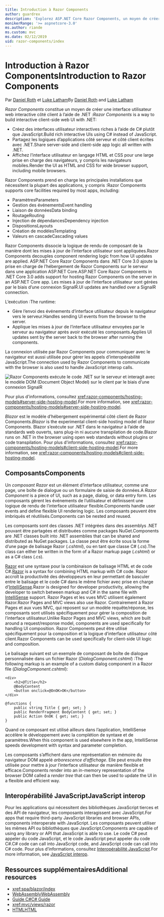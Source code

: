 ```yaml
---
title: Introduction à Razor Components
author: guardrex
description: 'Explorez ASP.NET Core Razor Components, un moyen de créer une interface utilisateur web interactive côté client à l’aide de .NET dans une application ASP.NET Core.'
monikerRange: '>= aspnetcore-3.0'
ms.author: riande
ms.custom: mvc
ms.date: 02/12/2019
uid: razor-components/index
---
```

# <a name="introduction-to-razor-components"></a><span data-ttu-id="d7de1-103">Introduction à Razor Components</span><span class="sxs-lookup"><span data-stu-id="d7de1-103">Introduction to Razor Components</span></span>

<span data-ttu-id="d7de1-104">Par [Daniel Roth](https://github.com/danroth27) et [Luke Latham](https://github.com/guardrex)</span><span class="sxs-lookup"><span data-stu-id="d7de1-104">By [Daniel Roth](https://github.com/danroth27) and [Luke Latham](https://github.com/guardrex)</span></span>

<span data-ttu-id="d7de1-105">*Razor Components* constitue un moyen de créer une interface utilisateur web interactive côté client à l’aide de .NET :</span><span class="sxs-lookup"><span data-stu-id="d7de1-105">*Razor Components* is a way to build interactive client-side web UI with .NET:</span></span>

* <span data-ttu-id="d7de1-106">Créez des interfaces utilisateur interactives riches à l’aide de C# plutôt que JavaScript.</span><span class="sxs-lookup"><span data-stu-id="d7de1-106">Build rich interactive UIs using C# instead of JavaScript.</span></span>
* <span data-ttu-id="d7de1-107">Partagez les logiques d’applications côté serveur et côté client écrites avec .NET.</span><span class="sxs-lookup"><span data-stu-id="d7de1-107">Share server-side and client-side app logic all written with .NET.</span></span>
* <span data-ttu-id="d7de1-108">Affichez l’interface utilisateur en langage HTML et CSS pour une large prise en charge des navigateurs, y compris les navigateurs mobiles.</span><span class="sxs-lookup"><span data-stu-id="d7de1-108">Render the UI as HTML and CSS for wide browser support, including mobile browsers.</span></span>

<span data-ttu-id="d7de1-109">Razor Components prend en charge les principales installations que nécessitent la plupart des applications, y compris :</span><span class="sxs-lookup"><span data-stu-id="d7de1-109">Razor Components supports core facilities required by most apps, including:</span></span>

* <span data-ttu-id="d7de1-110">Paramètres</span><span class="sxs-lookup"><span data-stu-id="d7de1-110">Parameters</span></span>
* <span data-ttu-id="d7de1-111">Gestion des événements</span><span class="sxs-lookup"><span data-stu-id="d7de1-111">Event handling</span></span>
* <span data-ttu-id="d7de1-112">Liaison de données</span><span class="sxs-lookup"><span data-stu-id="d7de1-112">Data binding</span></span>
* <span data-ttu-id="d7de1-113">Routage</span><span class="sxs-lookup"><span data-stu-id="d7de1-113">Routing</span></span>
* <span data-ttu-id="d7de1-114">Injection de dépendances</span><span class="sxs-lookup"><span data-stu-id="d7de1-114">Dependency injection</span></span>
* <span data-ttu-id="d7de1-115">Dispositions</span><span class="sxs-lookup"><span data-stu-id="d7de1-115">Layouts</span></span>
* <span data-ttu-id="d7de1-116">Création de modèles</span><span class="sxs-lookup"><span data-stu-id="d7de1-116">Templating</span></span>
* <span data-ttu-id="d7de1-117">Valeurs en cascade</span><span class="sxs-lookup"><span data-stu-id="d7de1-117">Cascading values</span></span>

<span data-ttu-id="d7de1-118">Razor Components dissocie la logique de rendu de composant de la manière dont les mises à jour de l’interface utilisateur sont appliquées.</span><span class="sxs-lookup"><span data-stu-id="d7de1-118">Razor Components decouples component rendering logic from how UI updates are applied.</span></span> <span data-ttu-id="d7de1-119">ASP.NET Core Razor Components dans .NET Core 3.0 ajoute la prise en charge de l’hébergement de Razor Components sur le serveur dans une application ASP.NET Core.</span><span class="sxs-lookup"><span data-stu-id="d7de1-119">ASP.NET Core Razor Components in .NET Core 3.0 adds support for hosting Razor Components on the server in an ASP.NET Core app.</span></span> <span data-ttu-id="d7de1-120">Les mises à jour de l’interface utilisateur sont gérées par le biais d’une connexion SignalR.</span><span class="sxs-lookup"><span data-stu-id="d7de1-120">UI updates are handled over a SignalR connection.</span></span>

<span data-ttu-id="d7de1-121">L’exécution :</span><span class="sxs-lookup"><span data-stu-id="d7de1-121">The runtime:</span></span>

* <span data-ttu-id="d7de1-122">Gère l’envoi des événements d’interface utilisateur depuis le navigateur vers le serveur.</span><span class="sxs-lookup"><span data-stu-id="d7de1-122">Handles sending UI events from the browser to the server.</span></span>
* <span data-ttu-id="d7de1-123">Applique les mises à jour de l’interface utilisateur envoyées par le serveur au navigateur après avoir exécuté les composants.</span><span class="sxs-lookup"><span data-stu-id="d7de1-123">Applies UI updates sent by the server back to the browser after running the components.</span></span>

<span data-ttu-id="d7de1-124">La connexion utilisée par Razor Components pour communiquer avec le navigateur est aussi utilisée pour gérer les appels d’interopérabilité JavaScript.</span><span class="sxs-lookup"><span data-stu-id="d7de1-124">The connection used by Razor Components to communicate with the browser is also used to handle JavaScript interop calls.</span></span>

![Razor Components exécute le code .NET sur le serveur et interagit avec le modèle DOM (Document Object Model) sur le client par le biais d’une connexion SignalR](index/_static/aspnet-core-razor-components.png)

<span data-ttu-id="d7de1-126">Pour plus d'informations, consultez <xref:razor-components/hosting-models#server-side-hosting-model>.</span><span class="sxs-lookup"><span data-stu-id="d7de1-126">For more information, see <xref:razor-components/hosting-models#server-side-hosting-model>.</span></span>

<span data-ttu-id="d7de1-127">*Blazor* est le modèle d’hébergement expérimental côté client de Razor Components.</span><span class="sxs-lookup"><span data-stu-id="d7de1-127">*Blazor* is the experimental client-side hosting model of Razor Components.</span></span> <span data-ttu-id="d7de1-128">Blazor s’exécute sur .NET dans le navigateur à l’aide de standards web ouverts, sans plug-in ni aucune transpilation de code.</span><span class="sxs-lookup"><span data-stu-id="d7de1-128">Blazor runs on .NET in the browser using open web standards without plugins or code transpilation.</span></span> <span data-ttu-id="d7de1-129">Pour plus d'informations, consultez <xref:razor-components/hosting-models#client-side-hosting-model>.</span><span class="sxs-lookup"><span data-stu-id="d7de1-129">For more information, see <xref:razor-components/hosting-models#client-side-hosting-model>.</span></span>

## <a name="components"></a><span data-ttu-id="d7de1-130">Composants</span><span class="sxs-lookup"><span data-stu-id="d7de1-130">Components</span></span>

<span data-ttu-id="d7de1-131">Un *composant Razor* est un élément d’interface utilisateur, comme une page, une boîte de dialogue ou un formulaire de saisie de données.</span><span class="sxs-lookup"><span data-stu-id="d7de1-131">A *Razor Component* is a piece of UI, such as a page, dialog, or data entry form.</span></span> <span data-ttu-id="d7de1-132">Les composants gèrent les événements de l’utilisateur et définissent une logique de rendu de l’interface utilisateur flexible.</span><span class="sxs-lookup"><span data-stu-id="d7de1-132">Components handle user events and define flexible UI rendering logic.</span></span> <span data-ttu-id="d7de1-133">Les composants peuvent être imbriqués et réutilisés.</span><span class="sxs-lookup"><span data-stu-id="d7de1-133">Components can be nested and reused.</span></span>

<span data-ttu-id="d7de1-134">Les composants sont des classes .NET intégrées dans des assemblys .NET pouvant être partagées et distribuées comme packages NuGet.</span><span class="sxs-lookup"><span data-stu-id="d7de1-134">Components are .NET classes built into .NET assemblies that can be shared and distributed as NuGet packages.</span></span> <span data-ttu-id="d7de1-135">La classe peut être écrite sous la forme d’une page de balisage Razor (*.cshtml*), ou en tant que classe C# (*.cs*).</span><span class="sxs-lookup"><span data-stu-id="d7de1-135">The class can either be written in the form of a Razor markup page (*.cshtml*) or as a C# class (*.cs*).</span></span>

<span data-ttu-id="d7de1-136">[Razor](xref:mvc/views/razor) est une syntaxe pour la combinaison de balisage HTML et de code C#.</span><span class="sxs-lookup"><span data-stu-id="d7de1-136">[Razor](xref:mvc/views/razor) is a syntax for combining HTML markup with C# code.</span></span> <span data-ttu-id="d7de1-137">Razor accroît la productivité des développeurs en leur permettant de basculer entre le balisage et le code C# dans le même fichier avec prise en charge d’[IntelliSense](/visualstudio/ide/using-intellisense).</span><span class="sxs-lookup"><span data-stu-id="d7de1-137">Razor is designed for developer productivity, allowing the developer to switch between markup and C# in the same file with [IntelliSense](/visualstudio/ide/using-intellisense) support.</span></span> <span data-ttu-id="d7de1-138">Razor Pages et les vues MVC utilisent également Razor.</span><span class="sxs-lookup"><span data-stu-id="d7de1-138">Razor Pages and MVC views also use Razor.</span></span> <span data-ttu-id="d7de1-139">Contrairement à Razor Pages et aux vues MVC, qui reposent sur un modèle requête/réponse, les composants sont utilisés spécifiquement pour gérer la composition de l’interface utilisateur.</span><span class="sxs-lookup"><span data-stu-id="d7de1-139">Unlike Razor Pages and MVC views, which are built around a request/response model, components are used specifically for handling UI composition.</span></span> <span data-ttu-id="d7de1-140">Razor Components peut être utilisé spécifiquement pour la composition et la logique d’interface utilisateur côté client.</span><span class="sxs-lookup"><span data-stu-id="d7de1-140">Razor Components can be used specifically for client-side UI logic and composition.</span></span>

<span data-ttu-id="d7de1-141">Le balisage suivant est un exemple de composant de boîte de dialogue personnalisée dans un fichier Razor (*DialogComponent.cshtml*) :</span><span class="sxs-lookup"><span data-stu-id="d7de1-141">The following markup is an example of a custom dialog component in a Razor file (*DialogComponent.cshtml*):</span></span>

```cshtml
<div>
    <h2>@Title</h2>
    @BodyContent
    <button onclick=@OnOK>OK</button>
</div>

@functions {
    public string Title { get; set; }
    public RenderFragment BodyContent { get; set; }
    public Action OnOK { get; set; }
}
```

<span data-ttu-id="d7de1-142">Quand ce composant est utilisé ailleurs dans l’application, IntelliSense accélère le développement avec la complétion de syntaxe et de paramètres.</span><span class="sxs-lookup"><span data-stu-id="d7de1-142">When this component is used elsewhere in the app, IntelliSense speeds development with syntax and parameter completion.</span></span>

<span data-ttu-id="d7de1-143">Les composants s’affichent dans une représentation en mémoire du navigateur DOM appelé *arborescence d’affichage*. Elle peut ensuite être utilisée pour mettre à jour l’interface utilisateur de manière flexible et efficace.</span><span class="sxs-lookup"><span data-stu-id="d7de1-143">Components render into an in-memory representation of the browser DOM called a *render tree* that can then be used to update the UI in a flexible and efficient way.</span></span>

## <a name="javascript-interop"></a><span data-ttu-id="d7de1-144">Interopérabilité JavaScript</span><span class="sxs-lookup"><span data-stu-id="d7de1-144">JavaScript interop</span></span>

<span data-ttu-id="d7de1-145">Pour les applications qui nécessitent des bibliothèques JavaScript tierces et des API de navigateur, les composants interagissent avec JavaScript.</span><span class="sxs-lookup"><span data-stu-id="d7de1-145">For apps that require third-party JavaScript libraries and browser APIs, components interoperate with JavaScript.</span></span> <span data-ttu-id="d7de1-146">Les composants peuvent utiliser les mêmes API ou bibliothèques que JavaScript.</span><span class="sxs-lookup"><span data-stu-id="d7de1-146">Components are capable of using any library or API that JavaScript is able to use.</span></span> <span data-ttu-id="d7de1-147">Le code C# peut appeler du code JavaScript, et le code JavaScript peut appeler du code C#.</span><span class="sxs-lookup"><span data-stu-id="d7de1-147">C# code can call into JavaScript code, and JavaScript code can call into C# code.</span></span> <span data-ttu-id="d7de1-148">Pour plus d’informations, consultez [Interopérabilité JavaScript](xref:razor-components/javascript-interop).</span><span class="sxs-lookup"><span data-stu-id="d7de1-148">For more information, see [JavaScript interop](xref:razor-components/javascript-interop).</span></span>

## <a name="additional-resources"></a><span data-ttu-id="d7de1-149">Ressources supplémentaires</span><span class="sxs-lookup"><span data-stu-id="d7de1-149">Additional resources</span></span>

* <xref:spa/blazor/index>
* [<span data-ttu-id="d7de1-150">WebAssembly</span><span class="sxs-lookup"><span data-stu-id="d7de1-150">WebAssembly</span></span>](http://webassembly.org/)
* [<span data-ttu-id="d7de1-151">Guide C#</span><span class="sxs-lookup"><span data-stu-id="d7de1-151">C# Guide</span></span>](/dotnet/csharp/)
* <xref:mvc/views/razor>
* [<span data-ttu-id="d7de1-152">HTML</span><span class="sxs-lookup"><span data-stu-id="d7de1-152">HTML</span></span>](https://www.w3.org/html/)
